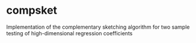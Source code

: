 # compsket
Implementation of the complementary sketching algorithm for two sample testing of high-dimensional regression coefficients
